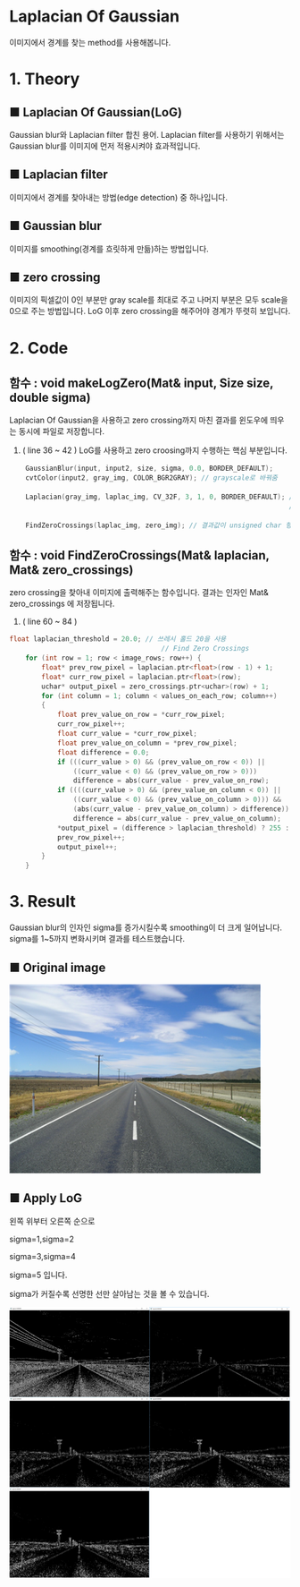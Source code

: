 # Laplacian Of Gaussian
이미지에서 경계를 찾는 method를 사용해봅니다.

# 1. Theory
## ■ Laplacian Of Gaussian(LoG)
Gaussian blur와 Laplacian filter 합친 용어.
Laplacian filter를 사용하기 위해서는 Gaussian blur를 이미지에 먼저 적용시켜야 효과적입니다.
## ■ Laplacian filter
이미지에서 경계를 찾아내는 방법(edge detection) 중 하나입니다.
## ■ Gaussian blur
이미지를 smoothing(경계를 흐릿하게 만듦)하는 방법입니다.
## ■ zero crossing
이미지의 픽셀값이 0인 부분만 gray scale를 최대로 주고 나머지 부분은 모두 scale을 0으로 주는 방법입니다.
LoG 이후 zero crossing을 해주어야 경계가 뚜렷히 보입니다. 

# 2. Code 

## 함수 : void makeLogZero(Mat& input, Size size, double sigma)
Laplacian Of Gaussian을 사용하고 zero crossing까지 마친 결과를 윈도우에 띄우는 동시에 파일로 저장합니다.
1. ( line 36 ~ 42 )
LoG를 사용하고 zero croosing까지 수행하는 핵심 부분입니다.
```c
	GaussianBlur(input, input2, size, sigma, 0.0, BORDER_DEFAULT);
	cvtColor(input2, gray_img, COLOR_BGR2GRAY); // grayscale로 바꿔줌	

	Laplacian(gray_img, laplac_img, CV_32F, 3, 1, 0, BORDER_DEFAULT); // 결과값이 256을 넘고
																	  //zeroCrossing함수가 float 형태를 받으므로 CV_32F를 사용

	FindZeroCrossings(laplac_img, zero_img); // 결과값이 unsigned char 형태로 출력되므로 0~255까지 값이 나옴
```

## 함수 : void FindZeroCrossings(Mat& laplacian, Mat& zero_crossings)
zero crossing을 찾아내 이미지에 출력해주는 함수입니다. 결과는 인자인 Mat& zero_crossings 에 저장됩니다.
1. ( line 60 ~ 84 )
```c
float laplacian_threshold = 20.0; // 쓰레시 홀드 20을 사용
									  // Find Zero Crossings
	for (int row = 1; row < image_rows; row++) {
		float* prev_row_pixel = laplacian.ptr<float>(row - 1) + 1;
		float* curr_row_pixel = laplacian.ptr<float>(row);
		uchar* output_pixel = zero_crossings.ptr<uchar>(row) + 1;
		for (int column = 1; column < values_on_each_row; column++)
		{
			float prev_value_on_row = *curr_row_pixel;
			curr_row_pixel++;
			float curr_value = *curr_row_pixel;
			float prev_value_on_column = *prev_row_pixel;
			float difference = 0.0;
			if (((curr_value > 0) && (prev_value_on_row < 0)) ||
				((curr_value < 0) && (prev_value_on_row > 0)))
				difference = abs(curr_value - prev_value_on_row);
			if ((((curr_value > 0) && (prev_value_on_column < 0)) ||
				((curr_value < 0) && (prev_value_on_column > 0))) &&
				(abs(curr_value - prev_value_on_column) > difference))
				difference = abs(curr_value - prev_value_on_column);
			*output_pixel = (difference > laplacian_threshold) ? 255 : 0;// (int) ((100 * difference) / laplacian_threshold);
			prev_row_pixel++;
			output_pixel++;
		}
	}
```

# 3. Result
Gaussian blur의 인자인 sigma를 증가시킬수록 smoothing이 더 크게 일어납니다.
sigma를 1~5까지 변화시키며 결과를 테스트했습니다.
<h2>■ Original image</h2>
<img src="./image01.png" width=450px>
<h2>■ Apply LoG</h2>
<p>왼쪽 위부터 오른쪽 순으로</p>
<p>sigma=1,sigma=2</p>
<p>sigma=3,sigma=4</p>
<p>sigma=5 입니다.</p>
<p>sigma가 커질수록 선명한 선만 살아남는 것을 볼 수 있습니다.</p>  
<img src="./image02.png" width=900px>  


